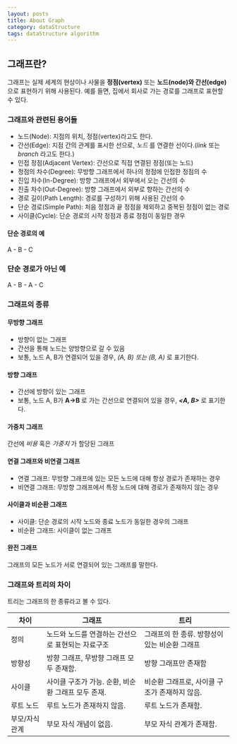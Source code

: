 ```yaml
---
layout: posts
title: About Graph
category: dataStructure
tags: dataStructure algorithm
---
```


## 그래프란?

그래프는 실제 세계의 현상이나 사물을 **정점(vertex)** 또는 **노드(node)와 간선(edge)** 으로 표현하기 위해 사용된다.
예를 들면, 집에서 회사로 가는 경로를 그래프로 표현할 수 있다.

### 그래프와 관련된 용어들

- 노드(Node): 지점의 위치, 정점(vertex)라고도 한다.
- 간선(Edge): 지점 간의 관계를 표시한 선으로, _노드_ 를 연결한 선이다.(_link_ 또는 _branch_ 라고도 한다.)
- 인접 정점(Adjacent Vertex): 간선으로 직접 연결된 정점(또는 노드)
- 정점의 차수(Degree): 무방향 그래프에서 하나의 정점에 인접한 정점의 수
- 진입 차수(In-Degree): 방향 그래프에서 외부에서 오는 간선의 수
- 진출 차수(Out-Degree): 방향 그래프에서 외부로 향하는 간선의 수
- 경로 길이(Path Length): 경로를 구성하기 위해 사용된 간선의 수
- 단순 경로(Simple Path): 처음 정점과 끝 정점을 제외하고 중복된 정점이 없는 경로
- 사이클(Cycle): 단순 경로의 시작 정점과 종료 정점이 동일한 경우

#### 단순 경로의 예

A - B - C

### 단순 경로가 아닌 예

A - B - A - C

### 그래프의 종류

#### 무방향 그래프

- 방향이 없는 그래프
- 간선을 통해 노드는 양방향으로 갈 수 있음
- 보통, 노드 A, B가 연결되어 있을 경우, _(A, B) 또는 (B, A)_ 로 표기한다.

#### 방향 그래프

- 간선에 방향이 있는 그래프
- 보통, 노드 A, B가 **A->B** 로 가는 간선으로 연결되어 있을 경우, **_<A, B>_** 로 표기한다.

#### 가중치 그래프

간선에 _비용_ 혹은 _가중치_ 가 할당된 그래프

#### 연결 그래프와 비연결 그래프

- 연결 그래프: 무방향 그래프에 있는 모든 노드에 대해 항상 경로가 존재하는 경우
- 비연결 그래프: 무방향 그래프에서 특정 노드에 대해 경로가 존재하지 않는 경우

#### 사이클과 비순환 그래프

- 사이클: 단순 경로의 시작 노드와 종료 노드가 동일한 경우의 그래프
- 비순환 그래프: 사이클이 없는 그래프

#### 완전 그래프

그래프의 모든 노드가 서로 연결되어 있는 그래프를 말한다.

### 그래프와 트리의 차이

트리는 그래프의 한 종류라고 볼 수 있다.

| 차이           | 그래프                                             | 트리                                          |
| -------------- | -------------------------------------------------- | --------------------------------------------- |
| 정의           | 노드와 노드를 연결하는 간선으로 표현되는 자료구조  | 그래프의 한 종류. 방향성이 있는 비순환 그래프 |
| 방향성         | 방향 그래프, 무방향 그래프 모두 존재함.            | 방향 그래프만 존재함                          |
| 사이클         | 사이클 구조가 가능. 순환, 비순환 그래프 모두 존재. | 비순환 그래프로, 사이클 구조가 존재하지 않음. |
| 루트 노드      | 루트 노드가 존재하지 않음.                         | 루트 노드가 존재함.                           |
| 부모/자식 관계 | 부모 자식 개념이 없음.                             | 부모 자식 관계가 존재함.                      |
